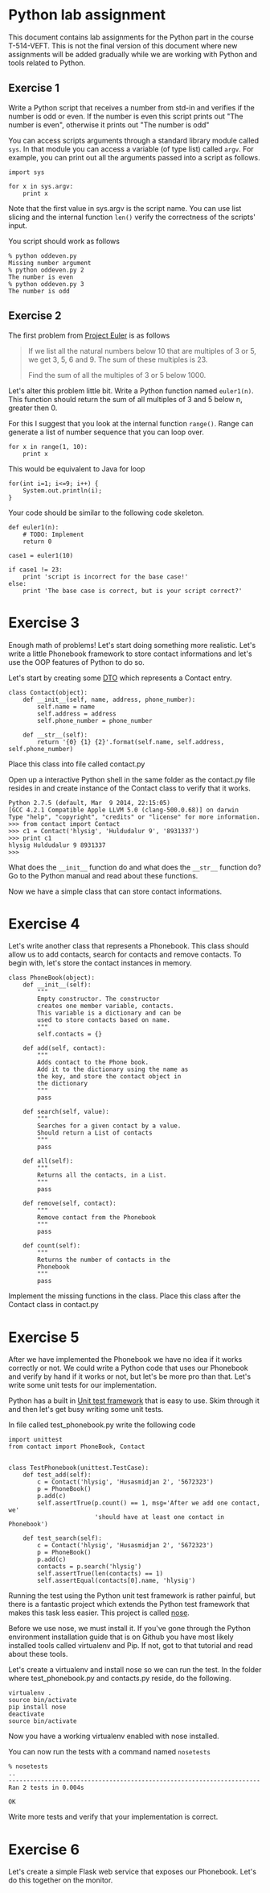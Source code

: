 # Python lab assignment
This document contains lab assignments for the Python part in the course T-514-VEFT. This is not the final version of this document where new assignments will be added gradually while we are working with Python and tools related to Python.

## Exercise 1
Write a Python script that receives a number from std-in and verifies if the number is odd or even. If the number is even this script prints out "The number is even", otherwise it prints out "The number is odd"

You can access scripts arguments through a standard library module called `sys`. In that module you can access a variable (of type list) called `argv`. For example, you can print out all the arguments passed into a script as follows.

	import sys
	
	for x in sys.argv:
		print x

Note that the first value in sys.argv is the script name. You can use list slicing and the internal function `len()` verify the correctness of the scripts' input.

You script should work as follows

	% python oddeven.py
	Missing number argument
	% python oddeven.py 2
	The number is even
	% python oddeven.py 3
	The number is odd

## Exercise 2
The first problem from [Project Euler](https://projecteuler.net/) is as follows

> If we list all the natural numbers below 10 that are multiples of 3 or 5, we get 3, 5, 6 and 9. The sum of these multiples is 23.
> 
> Find the sum of all the multiples of 3 or 5 below 1000.

Let's alter this problem little bit. Write a Python function named `euler1(n)`. This function should return the sum of all multiples of 3 and 5 below n, greater then 0.

For this I suggest that you look at the internal function `range()`. Range can generate a list of number sequence that you can loop over.

	for x in range(1, 10):
		print x
		
This would be equivalent to Java for loop

	for(int i=1; i<=9; i++) {
		System.out.println(i);
	}

Your code should be similar to the following code skeleton.

	def euler1(n):
		# TODO: Implement
		return 0
	
	case1 = euler1(10)
	
	if case1 != 23:
	    print 'script is incorrect for the base case!'
	else:
	    print 'The base case is correct, but is your script correct?'




# Exercise 3
Enough math of problems! Let's start doing something more realistic. Let's write a little Phonebook framework to store contact informations and let's use the OOP features of Python to do so.

Let's start by creating some [DTO](http://en.wikipedia.org/wiki/Data_transfer_object) which represents a Contact entry.

	class Contact(object):
	    def __init__(self, name, address, phone_number):
	        self.name = name
	        self.address = address
	        self.phone_number = phone_number
	
	    def __str__(self):
	        return '{0} {1} {2}'.format(self.name, self.address, self.phone_number)

Place this class into file called contact.py

Open up a interactive Python shell in the same folder as the contact.py file resides in and create instance of the Contact class to verify that it works.

	Python 2.7.5 (default, Mar  9 2014, 22:15:05)
	[GCC 4.2.1 Compatible Apple LLVM 5.0 (clang-500.0.68)] on darwin
	Type "help", "copyright", "credits" or "license" for more information.
	>>> from contact import Contact
	>>> c1 = Contact('hlysig', 'Huldudalur 9', '8931337')
	>>> print c1
	hlysig Huldudalur 9 8931337
	>>>
	
What does the `__init__` function do and what does the `__str__` function do? Go to the Python manual and read about these functions.

Now we have a simple class that can store contact informations.
	
# Exercise 4
Let's write another class that represents a Phonebook. This class should allow us to add contacts, search for contacts and remove contacts. To begin with, let's store the contact instances in memory.

	class PhoneBook(object):
		def __init__(self):
			"""
			Empty constructor. The constructor
			creates one member variable, contacts.
			This variable is a dictionary and can be
			used to store contacts based on name.
			"""
			self.contacts = {}
		
		def add(self, contact):
			"""
			Adds contact to the Phone book.
			Add it to the dictionary using the name as
			the key, and store the contact object in
			the dictionary
			"""
			pass
		
		def search(self, value):
			"""
			Searches for a given contact by a value.
			Should return a List of contacts
			"""
			pass
			
		def all(self):
			"""
			Returns all the contacts, in a List.
			"""
			pass
		
		def remove(self, contact):
			"""
			Remove contact from the Phonebook
			"""
			pass
		
		def count(self):
			"""
			Returns the number of contacts in the
			Phonebook
			"""
			pass

Implement the missing functions in the class. Place this class after the Contact class in contact.py

# Exercise 5
After we have implemented the Phonebook we have no idea if it works correctly or not. We could write a Python code that uses our Phonebook and verify by hand if it works or not, but let's be more pro than that. Let's write some unit tests for our implementation.

Python has a built in [Unit test framework](https://docs.python.org/2/library/unittest.html) that is easy to use. Skim through it and then let's get busy writing some unit tests.

In file called test_phonebook.py write the following code

	import unittest
	from contact import PhoneBook, Contact
	
	
	class TestPhonebook(unittest.TestCase):
	    def test_add(self):
	        c = Contact('hlysig', 'Husasmidjan 2', '5672323')
	        p = PhoneBook()
	        p.add(c)
	        self.assertTrue(p.count() == 1, msg='After we add one contact, we'
	                        'should have at least one contact in Phonebook')
	
	    def test_search(self):
	        c = Contact('hlysig', 'Husasmidjan 2', '5672323')
	        p = PhoneBook()
	        p.add(c)
	        contacts = p.search('hlysig')
	        self.assertTrue(len(contacts) == 1)
	        self.assertEqual(contacts[0].name, 'hlysig')

Running the test using the Python unit test framework is rather painful, but there is a fantastic project which extends the Python test framework that makes this task less easier. This project is called [nose](https://nose.readthedocs.org/en/latest/).

Before we use nose, we must install it. If you've gone through the Python environment installation guide that is on Github you have most likely installed tools called virtualenv and Pip. If not, got to that tutorial and read about these tools.

Let's create a virtualenv and install nose so we can run the test. In the folder where test_phonebook.py and  contacts.py reside, do the following.

	virtualenv .
	source bin/activate
	pip install nose
	deactivate
	source bin/activate

Now you have a working virtualenv enabled with nose installed.

You can now run the tests with a command named `nosetests`

	% nosetests
	..
	----------------------------------------------------------------------
	Ran 2 tests in 0.004s
	
	OK

Write more tests and verify that your implementation is correct.



# Exercise 6
Let's create a simple Flask web service that exposes our Phonebook. Let's do this together on the monitor.
		